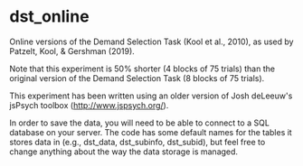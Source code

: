 # dst_online

Online versions of the Demand Selection Task (Kool et al., 2010), as used by Patzelt, Kool, & Gershman (2019).

Note that this experiment is 50% shorter (4 blocks of 75 trials) than the original version of the Demand Selection Task (8 blocks of 75 trials).

This experiment has been written using an older version of Josh deLeeuw's jsPsych toolbox (http://www.jspsych.org/).

In order to save the data, you will need to be able to connect to a SQL database on your server. The code has some default names for the tables it stores data in (e.g., dst_data, dst_subinfo, dst_subid), but feel free to change anything about the way the data storage is managed.
